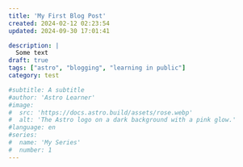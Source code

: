 ```yaml
---
title: 'My First Blog Post'
created: 2024-02-12 02:23:54
updated: 2024-09-30 17:01:41

description: |
  Some text
draft: true
tags: ["astro", "blogging", "learning in public"]
category: test

#subtitle: A subtitle
#author: 'Astro Learner'
#image:
#  src: 'https://docs.astro.build/assets/rose.webp'
#  alt: 'The Astro logo on a dark background with a pink glow.'
#language: en
#series:
#  name: 'My Series'
#  number: 1
---
```

